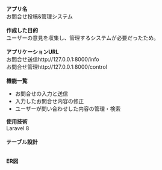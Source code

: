 **アプリ名**<br>
お問合せ投稿&管理システム<br><br>
**作成した目的**<br>
ユーザーの意見を収集し、管理するシステムが必要だったため。<br><br>
**アプリケーションURL**<br>
お問合せ送信http://127.0.0.1:8000/info<br>
お問合せ管理http://127.0.0.1:8000/control<br><br>
**機能一覧**<br>
- お問合せの入力と送信
- 入力したお問合せ内容の修正
- ユーザーが問い合わせした内容の管理・検索<br>


**使用技術**<br>
Laravel 8<br><br>
**テーブル設計**<br><br>


**ER図**<br>
